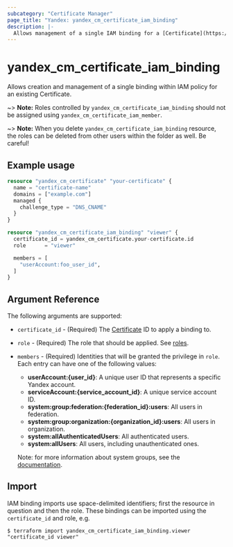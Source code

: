 ```yaml
---
subcategory: "Certificate Manager"
page_title: "Yandex: yandex_cm_certificate_iam_binding"
description: |-
  Allows management of a single IAM binding for a [Certificate](https://cloud.yandex.com/en/docs/certificate-manager/).
---
```



# yandex_cm_certificate_iam_binding




Allows creation and management of a single binding within IAM policy for an existing Certificate.

~> **Note:** Roles controlled by `yandex_cm_certificate_iam_binding` should not be assigned using `yandex_cm_certificate_iam_member`.

~> **Note:** When you delete `yandex_cm_certificate_iam_binding` resource, the roles can be deleted from other users within the folder as well. Be careful!

## Example usage

```terraform
resource "yandex_cm_certificate" "your-certificate" {
  name = "certificate-name"
  domains = ["example.com"]
  managed {
    challenge_type = "DNS_CNAME"
  }
}

resource "yandex_cm_certificate_iam_binding" "viewer" {
  certificate_id = yandex_cm_certificate.your-certificate.id
  role      = "viewer"

  members = [
    "userAccount:foo_user_id",
  ]
}
```

## Argument Reference

The following arguments are supported:

* `certificate_id` - (Required) The [Certificate](https://cloud.yandex.com/en/docs/certificate-manager/) ID to apply a binding to.

* `role` - (Required) The role that should be applied. See [roles](https://cloud.yandex.com/docs/certificate-manager/security/).

* `members` - (Required) Identities that will be granted the privilege in `role`. Each entry can have one of the following values:
  * **userAccount:{user_id}**: A unique user ID that represents a specific Yandex account.
  * **serviceAccount:{service_account_id}**: A unique service account ID.
  * **system:group:federation:{federation_id}:users**: All users in federation.
  * **system:group:organization:{organization_id}:users**: All users in organization.
  * **system:allAuthenticatedUsers**: All authenticated users.
  * **system:allUsers**: All users, including unauthenticated ones.

  Note: for more information about system groups, see the [documentation](https://cloud.yandex.com/docs/iam/concepts/access-control/system-group).

## Import

IAM binding imports use space-delimited identifiers; first the resource in question and then the role. These bindings can be imported using the `certificate_id` and role, e.g.

```
$ terraform import yandex_cm_certificate_iam_binding.viewer "certificate_id viewer"
```
